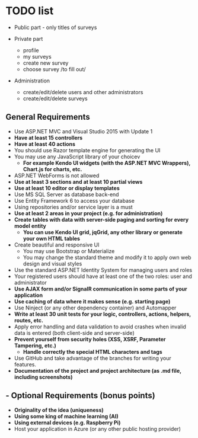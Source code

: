 # TODO list #

* Public part - only titles of surveys


* Private part
	* profile
	* my surveys
	* create new survey
	* choose survey /to fill out/


* Administration
	* create/edit/delete users and other administrators
	* create/edit/delete surveys


## General Requirements ##

- Use ASP.NET MVC and Visual Studio 2015 with Update 1
- **Have at least 15 controllers**
- **Have at least 40 actions**
- You should use Razor template engine for generating the UI
- You may use any JavaScript library of your choicev
	- **For example Kendo UI widgets (with the ASP.NET MVC Wrappers), Chart.js for charts, etc.**
- ASP.NET WebForms is not allowed
- **Use at least 3 sections and at least 10 partial views**
- **Use at least 10 editor or display templates**
- Use MS SQL Server as database back-end
- Use Entity Framework 6 to access your database
- Using repositories and/or service layer is a must
- **Use at least 2 areas in your project (e.g. for administration)**
- **Create tables with data with server-side paging and sorting for every model entity**
	- **You can use Kendo UI grid, jqGrid, any other library or generate your own HTML tables**
- Create beautiful and responsive UI
	- You may use Bootstrap or Materialize
	- You may change the standard theme and modify it to apply own web design and visual styles
- Use the standard ASP.NET Identity System for managing users and roles
- Your registered users should have at least one of the two roles: user and administrator
- **Use AJAX form and/or SignalR communication in some parts of your application**
- **Use caching of data where it makes sense (e.g. starting page)**
- Use Ninject (or any other dependency container) and Automapper
- **Write at least 30 unit tests for your logic, controllers, actions, helpers, routes, etc.**
- Apply error handling and data validation to avoid crashes when invalid data is entered (both client-side and server-side)
- **Prevent yourself from security holes (XSS, XSRF, Parameter Tampering, etc.)**
	- **Handle correctly the special HTML characters and tags**
- Use GitHub and take advantage of the branches for writing your features.
- **Documentation of the project and project architecture (as .md file, including screenshots)**



## - Optional Requirements (bonus points) ##

- **Originality of the idea (uniqueness)**
- **Using some king of machine learning (AI)**
- **Using external devices (e.g. Raspberry Pi)**
- Host your application in Azure (or any other public hosting provider)